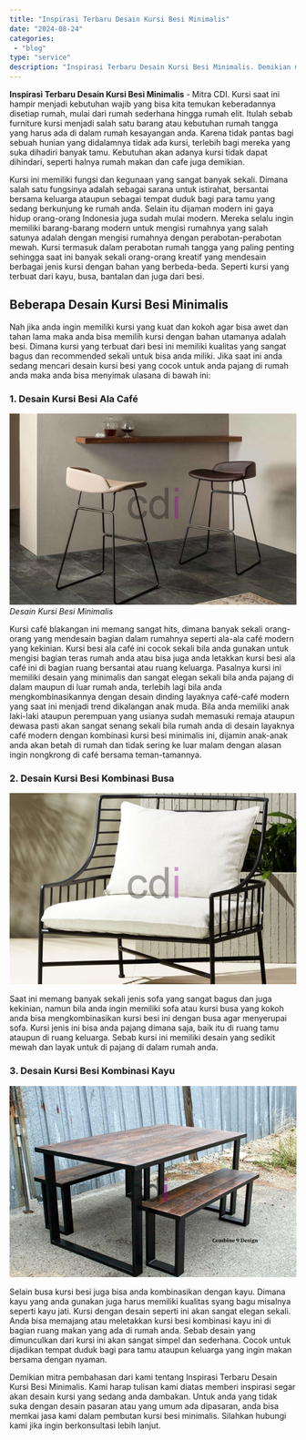 ```yaml
---
title: "Inspirasi Terbaru Desain Kursi Besi Minimalis"
date: "2024-08-24"
categories:
 - "blog"
type: "service"
description: "Inspirasi Terbaru Desain Kursi Besi Minimalis. Demikian mitra pembahasan dari kami tentang Inspirasi Terbaru Desain Kursi Besi Minimalis. Kami harap tulisan..."
---
```


**Inspirasi Terbaru Desain Kursi Besi Minimalis** - Mitra CDI. Kursi saat ini hampir menjadi kebutuhan wajib yang bisa kita temukan keberadannya disetiap rumah, mulai dari rumah sederhana hingga rumah elit. Itulah sebab furniture kursi menjadi salah satu barang atau kebutuhan rumah tangga yang harus ada di dalam rumah kesayangan anda. Karena tidak pantas bagi sebuah hunian yang didalamnya tidak ada kursi, terlebih bagi mereka yang suka dihadiri banyak tamu. Kebutuhan akan adanya kursi tidak dapat dihindari, seperti halnya rumah makan dan cafe juga demikian.

Kursi ini memiliki fungsi dan kegunaan yang sangat banyak sekali. Dimana salah satu fungsinya adalah sebagai sarana untuk istirahat, bersantai bersama keluarga ataupun sebagai tempat duduk bagi para tamu yang sedang berkunjung ke rumah anda. Selain itu dijaman modern ini gaya hidup orang-orang Indonesia juga sudah mulai modern. Mereka selalu ingin memiliki barang-barang modern untuk mengisi rumahnya yang salah satunya adalah dengan mengisi rumahnya dengan perabotan-perabotan mewah. Kursi termasuk dalam perabotan rumah tangga yang paling penting sehingga saat ini banyak sekali orang-orang kreatif yang mendesain berbagai jenis kursi dengan bahan yang berbeda-beda. Seperti kursi yang terbuat dari kayu, busa, bantalan dan juga dari besi.

## Beberapa Desain Kursi Besi Minimalis

Nah jika anda ingin memiliki kursi yang kuat dan kokoh agar bisa awet dan tahan lama maka anda bisa memilih kursi dengan bahan utamanya adalah besi. Dimana kursi yang terbuat dari besi ini memiliki kualitas yang sangat bagus dan recommended sekali untuk bisa anda miliki. Jika saat ini anda sedang mencari desain kursi besi yang cocok untuk anda pajang di rumah anda maka anda bisa menyimak ulasana di bawah ini:
### 1\. Desain Kursi Besi Ala Café

![Desain Kursi Besi Minimalis](/images/blog/kursi-besi-cafe.jpg)
*Desain Kursi Besi Minimalis*

Kursi café blakangan ini memang sangat hits, dimana banyak sekali orang-orang yang mendesain bagian dalam rumahnya seperti ala-ala café modern yang kekinian. Kursi besi ala café ini cocok sekali bila anda gunakan untuk mengisi bagian teras rumah anda atau bisa juga anda letakkan kursi besi ala café ini di bagian ruang bersantai atau ruang keluarga. Pasalnya kursi ini memiliki desain yang minimalis dan sangat elegan sekali bila anda pajang di dalam maupun di luar rumah anda, terlebih lagi bila anda mengkombinasikannya dengan desain dinding layaknya café-café modern yang saat ini menjadi trend dikalangan anak muda. Bila anda memiliki anak laki-laki ataupun perempuan yang usianya sudah memasuki remaja ataupun dewasa pasti akan sangat senang sekali bila rumah anda di desain layaknya café modern dengan kombinasi kursi besi minimalis ini, dijamin anak-anak anda akan betah di rumah dan tidak sering ke luar malam dengan alasan ingin nongkrong di café bersama teman-tamannya.

### 2\. Desain Kursi Besi Kombinasi Busa

![desain-kursi-besi-minimalis](/images/blog/desain-kursi-besi-minimalis.jpg)

Saat ini memang banyak sekali jenis sofa yang sangat bagus dan juga kekinian, namun bila anda ingin memiliki sofa atau kursi busa yang kokoh anda bisa mengkombinasikan kursi besi ini dengan busa agar menyerupai sofa. Kursi jenis ini bisa anda pajang dimana saja, baik itu di ruang tamu ataupun di ruang keluarga. Sebab kursi ini memiliki desain yang sedikit mewah dan layak untuk di pajang di dalam rumah anda.

### 3\. Desain Kursi Besi Kombinasi Kayu

![meja-dewasa-016](/images/blog/meja-dewasa-016.jpg)

Selain busa kursi besi juga bisa anda kombinasikan dengan kayu. Dimana kayu yang anda gunakan juga harus memiliki kualitas syang bagu misalnya seperti kayu jati. Kursi dengan desain seperti ini akan sangat elegan sekali. Anda bisa memajang atau meletakkan kursi besi kombinasi kayu ini di bagian ruang makan yang ada di rumah anda. Sebab desain yang dimunculkan dari kursi ini akan sangat simpel dan sederhana. Cocok untuk dijadikan tempat duduk bagi para tamu ataupun keluarga yang ingin makan bersama dengan nyaman.

Demikian mitra pembahasan dari kami tentang Inspirasi Terbaru Desain Kursi Besi Minimalis. Kami harap tulisan kami diatas memberi inspirasi segar akan desain kursi yang sedang anda dambakan. Untuk anda yang tidak suka dengan desain pasaran atau yang umum ada dipasaran, anda bisa memkai jasa kami dalam pembutan kursi besi minimalis. Silahkan hubungi kami jika ingin berkonsultasi lebih lanjut.

